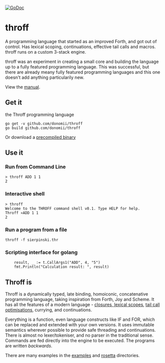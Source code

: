 [![GoDoc](https://godoc.org/github.com/donomii/throff?status.svg)](https://godoc.org/github.com/donomii/throff)

# throff

A programming language that started as an improved Forth, and got out of control.  Has lexical scoping, continuations, effective tail calls and macros.  throff runs on a custom 3-stack engine. 

throff was an experiment in creating a small core and building the language up to a fully featured programming language.  This was successful, but there are already meany fully featured programming languages and this one doesn't add anything particularily new.

View the [manual](throffmain/README.md).

## Get it

the Throff programming language

    go get -v github.com/donomii/throff
    go build github.com/donomii/throff

 Or download a [precompiled binary](https://github.com/donomii/throff/releases)

## Use it

### Run from Command Line

	> throff ADD 1 1
	2

### Interactive shell

	> throff
	Welcome to the THROFF command shell v0.1. Type HELP for help.
	Throff »ADD 1 1
	2

### Run a program from a file

	throff -f sierpinski.thr

### Scripting interface for golang

``` golang
	result, _ := t.CallArgs1("ADD", 4, "5")
	fmt.Println("Calculation result: ", result)
```

## Throff is

Throff is a dynamically typed, late binding, homoiconic, concatenative programming language, taking inspiration from Forth, Joy and Scheme.  It has all the features of a modern language - [closures, lexical scopes](http://praeceptamachinae.com/post/throff_variables.html), [tail call optimisations](http://praeceptamachinae.com/post/throff_tail_call_optimisation.html), currying, and continuations.

Everything is a function, even language constructs like IF and FOR, which can be replaced and extended with your own versions.  It uses immutable semantics wherever possible to provide safe threading and continuations.  There is almost no lexer/tokeniser, and no parser in the traditional sense.  Commands are fed directly into the engine to be executed.  The programs are written _backwards_. 

There are many examples in the [examples](throff/examples/) and [rosetta](throff/rosetta/) directories.

